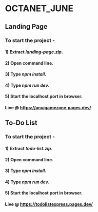 # OCTANET_JUNE

## Landing Page

### To start the project -

#### 1) Extract *landing-page.zip*.
#### 2) Open command line.
#### 3) Type *npm install*.
#### 4) Type *npm run dev*.
#### 5) Start the localhost port in browser.

#### Live @ https://anujgamezone.pages.dev/

## To-Do List

### To start the project -

#### 1) Extract *todo-list.zip*.
#### 2) Open command line.
#### 3) Type *npm install*.
#### 4) Type *npm run dev*.
#### 5) Start the localhost port in browser.

#### Live @ https://todolistexpress.pages.dev/
